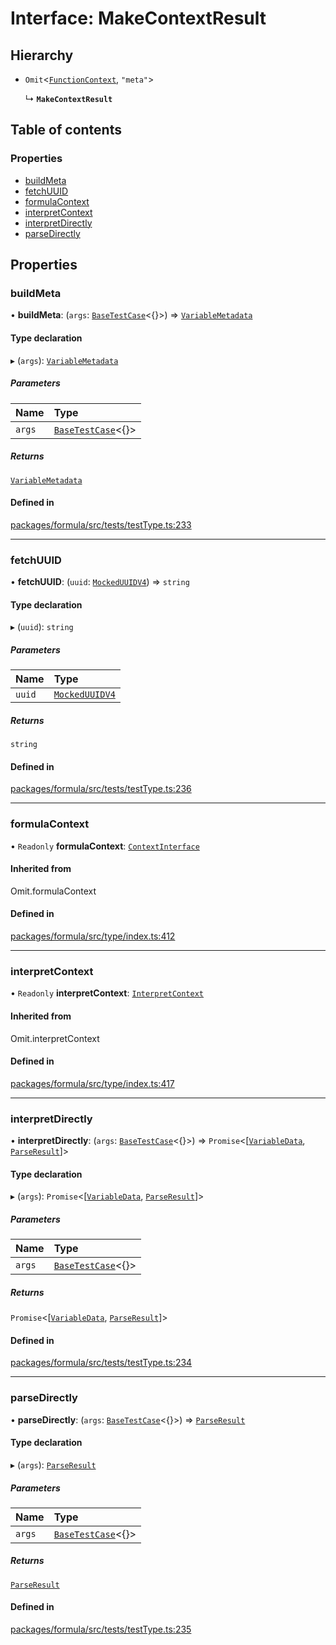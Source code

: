 # Interface: MakeContextResult

## Hierarchy

- `Omit`<[`FunctionContext`](FunctionContext.md), `"meta"`\>

  ↳ **`MakeContextResult`**

## Table of contents

### Properties

- [buildMeta](MakeContextResult.md#buildmeta)
- [fetchUUID](MakeContextResult.md#fetchuuid)
- [formulaContext](MakeContextResult.md#formulacontext)
- [interpretContext](MakeContextResult.md#interpretcontext)
- [interpretDirectly](MakeContextResult.md#interpretdirectly)
- [parseDirectly](MakeContextResult.md#parsedirectly)

## Properties

### <a id="buildmeta" name="buildmeta"></a> buildMeta

• **buildMeta**: (`args`: [`BaseTestCase`](BaseTestCase.md)<{}\>) => [`VariableMetadata`](VariableMetadata.md)

#### Type declaration

▸ (`args`): [`VariableMetadata`](VariableMetadata.md)

##### Parameters

| Name   | Type                                   |
| :----- | :------------------------------------- |
| `args` | [`BaseTestCase`](BaseTestCase.md)<{}\> |

##### Returns

[`VariableMetadata`](VariableMetadata.md)

#### Defined in

[packages/formula/src/tests/testType.ts:233](https://github.com/mashcard/mashcard/blob/main/packages/formula/src/tests/testType.ts#L233)

---

### <a id="fetchuuid" name="fetchuuid"></a> fetchUUID

• **fetchUUID**: (`uuid`: [`MockedUUIDV4`](../README.md#mockeduuidv4)) => `string`

#### Type declaration

▸ (`uuid`): `string`

##### Parameters

| Name   | Type                                        |
| :----- | :------------------------------------------ |
| `uuid` | [`MockedUUIDV4`](../README.md#mockeduuidv4) |

##### Returns

`string`

#### Defined in

[packages/formula/src/tests/testType.ts:236](https://github.com/mashcard/mashcard/blob/main/packages/formula/src/tests/testType.ts#L236)

---

### <a id="formulacontext" name="formulacontext"></a> formulaContext

• `Readonly` **formulaContext**: [`ContextInterface`](ContextInterface.md)

#### Inherited from

Omit.formulaContext

#### Defined in

[packages/formula/src/type/index.ts:412](https://github.com/mashcard/mashcard/blob/main/packages/formula/src/type/index.ts#L412)

---

### <a id="interpretcontext" name="interpretcontext"></a> interpretContext

• `Readonly` **interpretContext**: [`InterpretContext`](InterpretContext.md)

#### Inherited from

Omit.interpretContext

#### Defined in

[packages/formula/src/type/index.ts:417](https://github.com/mashcard/mashcard/blob/main/packages/formula/src/type/index.ts#L417)

---

### <a id="interpretdirectly" name="interpretdirectly"></a> interpretDirectly

• **interpretDirectly**: (`args`: [`BaseTestCase`](BaseTestCase.md)<{}\>) => `Promise`<[[`VariableData`](VariableData.md), [`ParseResult`](../README.md#parseresult)]\>

#### Type declaration

▸ (`args`): `Promise`<[[`VariableData`](VariableData.md), [`ParseResult`](../README.md#parseresult)]\>

##### Parameters

| Name   | Type                                   |
| :----- | :------------------------------------- |
| `args` | [`BaseTestCase`](BaseTestCase.md)<{}\> |

##### Returns

`Promise`<[[`VariableData`](VariableData.md), [`ParseResult`](../README.md#parseresult)]\>

#### Defined in

[packages/formula/src/tests/testType.ts:234](https://github.com/mashcard/mashcard/blob/main/packages/formula/src/tests/testType.ts#L234)

---

### <a id="parsedirectly" name="parsedirectly"></a> parseDirectly

• **parseDirectly**: (`args`: [`BaseTestCase`](BaseTestCase.md)<{}\>) => [`ParseResult`](../README.md#parseresult)

#### Type declaration

▸ (`args`): [`ParseResult`](../README.md#parseresult)

##### Parameters

| Name   | Type                                   |
| :----- | :------------------------------------- |
| `args` | [`BaseTestCase`](BaseTestCase.md)<{}\> |

##### Returns

[`ParseResult`](../README.md#parseresult)

#### Defined in

[packages/formula/src/tests/testType.ts:235](https://github.com/mashcard/mashcard/blob/main/packages/formula/src/tests/testType.ts#L235)
